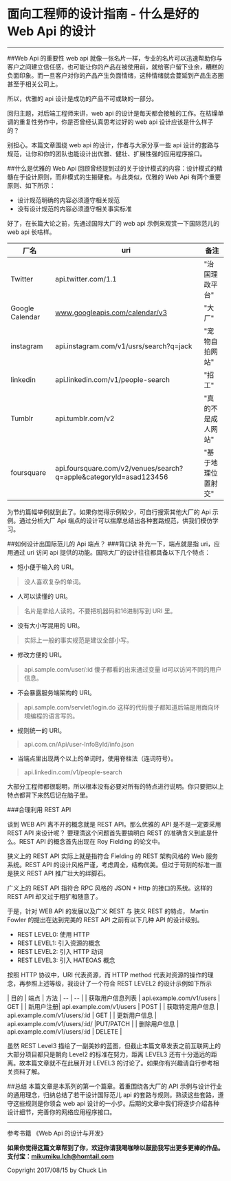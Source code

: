 # 面向工程师的设计指南 - 什么是好的 Web Api 的设计

---

##Web Api 的重要性
web api 就像一张名片一样，专业的名片可以迅速帮助你与客户之间建立信任感，也可能让你的产品在被使用前，就给客户留下业余，糟糕的负面印象。而一旦客户对你的产品产生负面情绪，这种情绪就会蔓延到产品生态圈甚至于相关公司上。

所以，优雅的 api 设计是成功的产品不可或缺的一部分。

回归主题，对后端工程师来讲，web api 的设计是每天都会接触的工作。在枯燥单调的重复性劳作中，你是否曾经认真思考过好的 web api 设计应该是什么样子的？

别担心。本篇文章围绕 web api 的设计，作者与大家分享一些 api 设计的套路与规范，让你和你的团队也能设计出优雅、健壮、扩展性强的应用程序接口。

##什么是优雅的 Web Api
回顾曾经提到过的关于设计模式的内容：设计模式的精髓在于设计原则，而非模式的生搬硬套。与此类似，优雅的 Web Api 有两个重要原则、如下所示：

- 设计规范明确的内容必须遵守相关规范
- 没有设计规范的内容必须遵守相关事实标准

好了，在长篇大论之前，先通过国际大厂的 web api 示例来观赏一下国际范儿的 web api 长啥样。

| 厂名 | uri | 备注 | 
| -- |-- | -- |
| Twitter | api.twitter.com/1.1 | "治国理政平台" |
| Google Calendar | www.googleapis.com/calendar/v3 | "大厂" |
| instagram | api.instagram.com/v1/usrs/search?q=jack | "宠物自拍网站" |
| linkedin | api.linkedin.com/v1/people-search   | "招工" |
| Tumblr | api.tumblr.com/v2 | "真的不是成人网站" |
| foursquare|  api.foursquare.com/v2/venues/search?q=apple&categoryId=asad123456 | "基于地理位置射交" |

为节约篇幅举例就到此了。如果你觉得示例较少，可自行搜索其他大厂的 Api 示例。通过分析大厂 Api 端点的设计可以揣摩总结出各种套路规范，供我们模仿学习。

##如何设计出国际范儿的 Api 端点？
###背口诀
补充一下，端点就是指 uri，应用通过 uri 访问 api 提供的功能。国际大厂的设计往往都具备以下几个特点：

- 短小便于输入的 URI。
>没人喜欢复杂的单词。

- 人可以读懂的 URI。
>名片是拿给人读的。不要把机器码和16进制写到 URI 里。

- 没有大小写混用的 URI。
>实际上一般的事实规范是建议全部小写。

- 修改方便的 URI。
> api.sample.com/user/:id 傻子都看的出来通过变量 id可以访问不同的用户信息。

- 不会暴露服务端架构的 URI。
>api.sample.com/servlet/login.do 这样的代码傻子都知道后端是用面向环境编程的语言写的。

- 规则统一的 URI。
> api.com.cn/Api/user-InfoById/info.json

- 当端点里出现两个以上的单词时，使用脊柱法（连词符号）。
> api.linkedin.com/v1/people-search

大部分工程师都很聪明，所以根本没有必要对所有的特点进行说明。你只要把以上特点都背下来然后记在脑子里。


###合理利用 REST API

谈到 WEB API 离不开的概念就是 REST API。那么优雅的 API 是不是一定要采用 REST API 来设计呢？
要理清这个问题首先要搞明白 REST 的准确含义到底是什么。REST API 的概念首先出现在 Roy Fielding 的论文中。

狭义上的 REST API 实际上就是指符合 Fielding 的 REST 架构风格的 Web 服务系统。REST API 的设计风格严谨，考虑周全，结构优美。但过于苛刻的标准一直是狭义 REST API 推广壮大的绊脚石。

广义上的 REST API 指符合 RPC 风格的 JSON + Http 的接口的系统。这样的 REST API 却又过于粗犷和随意了。

于是，针对 WEB API 的发展以及广义 REST 与 狭义 REST 的特点， Martin Fowler 的提出在达到完美的 REST API 之前有以下几种 API 的设计级别。

- REST LEVEL0: 使用 HTTP
- REST LEVEL1: 引入资源的概念
- REST LEVEL2: 引入 HTTP 动词
- REST LEVEL3: 引入 HATEOAS 概念

按照 HTTP 协议中，URI 代表资源，而 HTTP method 代表对资源的操作的理念，再参照上述等级，我设计了一个符合 REST LEVEL2 的设计示例如下所示

| 目的 | 端点 | 方法
| -- | -- |
| 获取用户信息列表 | api.example.com/v1/users | GET |
| 新用户注册| api.example.com/v1/users | POST |
| 获取特定用户信息 | api.example.com/v1/users/:id | GET |
| 更新用户信息  | api.example.com/v1/users/:id/ |PUT/PATCH |
| 删除用户信息 | api.example.com/v1/users/:id | DELETE |

虽然 REST Level3 描绘了一副美妙的蓝图，但截止本篇文章发表之前互联网上的大部分项目都只是朝向 Level2 的标准在努力，距离 LEVEL3 还有十分遥远的距离。故本篇文章就不在此展开对 LEVEL3 的讨论了。如果你有兴趣请自行参考相关资料了解。

##总结
本篇文章是本系列的第一个篇章。着重围绕各大厂的 API 示例与设计行业的通用理念，归纳总结了若干设计国际范儿 api 的套路与规则。熟读这些套路，遵守这些规则是你领会 web api 设计的一小步。后期的文章中我们将逐步介绍各种设计细节，完善你的网络应用程序接口。


---

参考书籍
《Web Api 的设计与开发》

**如果你觉得这篇文章帮到了你，欢迎你请我喝咖啡以鼓励我写出更多更棒的作品。
支付宝：mikumiku.lch@homtail.com**

Copyright 2017/08/15 by Chuck Lin










